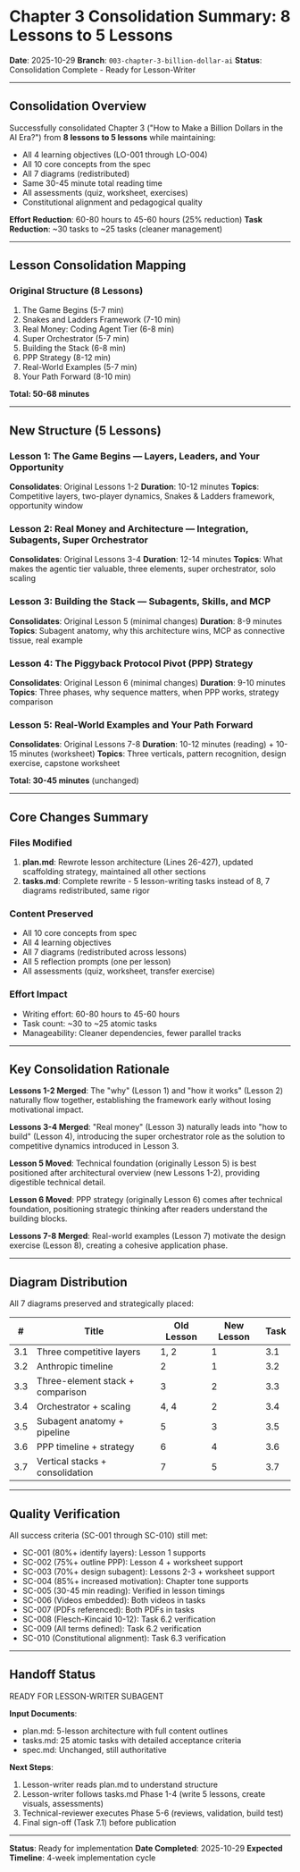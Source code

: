 # Chapter 3 Consolidation Summary: 8 Lessons to 5 Lessons

**Date**: 2025-10-29
**Branch**: `003-chapter-3-billion-dollar-ai`
**Status**: Consolidation Complete - Ready for Lesson-Writer

---

## Consolidation Overview

Successfully consolidated Chapter 3 ("How to Make a Billion Dollars in the AI Era?") from **8 lessons to 5 lessons** while maintaining:
- All 4 learning objectives (LO-001 through LO-004)
- All 10 core concepts from the spec
- All 7 diagrams (redistributed)
- Same 30-45 minute total reading time
- All assessments (quiz, worksheet, exercises)
- Constitutional alignment and pedagogical quality

**Effort Reduction**: 60-80 hours to 45-60 hours (25% reduction)
**Task Reduction**: ~30 tasks to ~25 tasks (cleaner management)

---

## Lesson Consolidation Mapping

### Original Structure (8 Lessons)
1. The Game Begins (5-7 min)
2. Snakes and Ladders Framework (7-10 min)
3. Real Money: Coding Agent Tier (6-8 min)
4. Super Orchestrator (5-7 min)
5. Building the Stack (6-8 min)
6. PPP Strategy (8-12 min)
7. Real-World Examples (5-7 min)
8. Your Path Forward (8-10 min)

**Total: 50-68 minutes**

---

## New Structure (5 Lessons)

### Lesson 1: The Game Begins — Layers, Leaders, and Your Opportunity
**Consolidates**: Original Lessons 1-2
**Duration**: 10-12 minutes
**Topics**: Competitive layers, two-player dynamics, Snakes & Ladders framework, opportunity window

### Lesson 2: Real Money and Architecture — Integration, Subagents, Super Orchestrator
**Consolidates**: Original Lessons 3-4
**Duration**: 12-14 minutes
**Topics**: What makes the agentic tier valuable, three elements, super orchestrator, solo scaling

### Lesson 3: Building the Stack — Subagents, Skills, and MCP
**Consolidates**: Original Lesson 5 (minimal changes)
**Duration**: 8-9 minutes
**Topics**: Subagent anatomy, why this architecture wins, MCP as connective tissue, real example

### Lesson 4: The Piggyback Protocol Pivot (PPP) Strategy
**Consolidates**: Original Lesson 6 (minimal changes)
**Duration**: 9-10 minutes
**Topics**: Three phases, why sequence matters, when PPP works, strategy comparison

### Lesson 5: Real-World Examples and Your Path Forward
**Consolidates**: Original Lessons 7-8
**Duration**: 10-12 minutes (reading) + 10-15 minutes (worksheet)
**Topics**: Three verticals, pattern recognition, design exercise, capstone worksheet

**Total: 30-45 minutes** (unchanged)

---

## Core Changes Summary

### Files Modified
1. **plan.md**: Rewrote lesson architecture (Lines 26-427), updated scaffolding strategy, maintained all other sections
2. **tasks.md**: Complete rewrite - 5 lesson-writing tasks instead of 8, 7 diagrams redistributed, same rigor

### Content Preserved
- All 10 core concepts from spec
- All 4 learning objectives
- All 7 diagrams (redistributed across lessons)
- All 5 reflection prompts (one per lesson)
- All assessments (quiz, worksheet, transfer exercise)

### Effort Impact
- Writing effort: 60-80 hours to 45-60 hours
- Task count: ~30 to ~25 atomic tasks
- Manageability: Cleaner dependencies, fewer parallel tracks

---

## Key Consolidation Rationale

**Lessons 1-2 Merged**: The "why" (Lesson 1) and "how it works" (Lesson 2) naturally flow together, establishing the framework early without losing motivational impact.

**Lessons 3-4 Merged**: "Real money" (Lesson 3) naturally leads into "how to build" (Lesson 4), introducing the super orchestrator role as the solution to competitive dynamics introduced in Lesson 3.

**Lesson 5 Moved**: Technical foundation (originally Lesson 5) is best positioned after architectural overview (new Lessons 1-2), providing digestible technical detail.

**Lesson 6 Moved**: PPP strategy (originally Lesson 6) comes after technical foundation, positioning strategic thinking after readers understand the building blocks.

**Lessons 7-8 Merged**: Real-world examples (Lesson 7) motivate the design exercise (Lesson 8), creating a cohesive application phase.

---

## Diagram Distribution

All 7 diagrams preserved and strategically placed:

| # | Title | Old Lesson | New Lesson | Task |
|---|-------|-----------|-----------|------|
| 3.1 | Three competitive layers | 1, 2 | 1 | 3.1 |
| 3.2 | Anthropic timeline | 2 | 1 | 3.2 |
| 3.3 | Three-element stack + comparison | 3 | 2 | 3.3 |
| 3.4 | Orchestrator + scaling | 4, 4 | 2 | 3.4 |
| 3.5 | Subagent anatomy + pipeline | 5 | 3 | 3.5 |
| 3.6 | PPP timeline + strategy | 6 | 4 | 3.6 |
| 3.7 | Vertical stacks + consolidation | 7 | 5 | 3.7 |

---

## Quality Verification

All success criteria (SC-001 through SC-010) still met:
- SC-001 (80%+ identify layers): Lesson 1 supports
- SC-002 (75%+ outline PPP): Lesson 4 + worksheet support
- SC-003 (70%+ design subagent): Lessons 2-3 + worksheet support
- SC-004 (85%+ increased motivation): Chapter tone supports
- SC-005 (30-45 min reading): Verified in lesson timings
- SC-006 (Videos embedded): Both videos in tasks
- SC-007 (PDFs referenced): Both PDFs in tasks
- SC-008 (Flesch-Kincaid 10-12): Task 6.2 verification
- SC-009 (All terms defined): Task 6.2 verification
- SC-010 (Constitutional alignment): Task 6.3 verification

---

## Handoff Status

READY FOR LESSON-WRITER SUBAGENT

**Input Documents**:
- plan.md: 5-lesson architecture with full content outlines
- tasks.md: 25 atomic tasks with detailed acceptance criteria
- spec.md: Unchanged, still authoritative

**Next Steps**:
1. Lesson-writer reads plan.md to understand structure
2. Lesson-writer follows tasks.md Phase 1-4 (write 5 lessons, create visuals, assessments)
3. Technical-reviewer executes Phase 5-6 (reviews, validation, build test)
4. Final sign-off (Task 7.1) before publication

---

**Status**: Ready for implementation
**Date Completed**: 2025-10-29
**Expected Timeline**: 4-week implementation cycle
